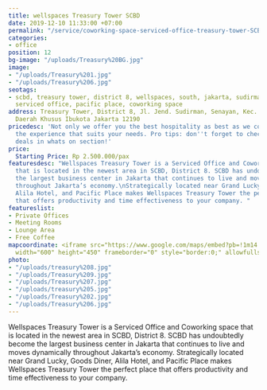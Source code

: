 ```yaml
---
title: wellspaces Treasury Tower SCBD
date: 2019-12-10 11:33:00 +07:00
permalink: "/service/coworking-space-serviced-office-treasury-tower-SCBD.html"
categories:
- office
position: 12
bg-image: "/uploads/Treasury%20BG.jpg"
image:
- "/uploads/Treasury%201.jpg"
- "/uploads/Treasury%206.jpg"
seotags:
- scbd, treasury tower, district 8, wellspaces, south, jakarta, sudirman, office space,
  serviced office, pacific place, coworking space
address: Treasury Tower, District 8, Jl. Jend. Sudirman, Senayan, Kec. Kby. Baru,
  Daerah Khusus Ibukota Jakarta 12190
pricedesc: 'Not only we offer you the best hospitality as best as we could, but also
  the experience that suits your needs. Pro tips: don''t forget to check out our special
  deals in whats on section!'
price:
  Starting Price: Rp 2.500.000/pax
featuresdesc: "Wellspaces Treasury Tower is a Serviced Office and Coworking space
  that is located in the newest area in SCBD, District 8. SCBD has undoubtedly become
  the largest business center in Jakarta that continues to live and moves dynamically
  throughout Jakarta’s economy.\nStrategically located near Grand Lucky, Goods Diner,
  Alila Hotel, and Pacific Place makes Wellspaces Treasury Tower the perfect place
  that offers productivity and time effectiveness to your company. "
featureslist:
- Private Offices
- Meeting Rooms
- Lounge Area
- Free Coffee
mapcoordinate: <iframe src="https://www.google.com/maps/embed?pb=!1m14!1m8!1m3!1d15865.092156644432!2d106.806193!3d-6.2276876!3m2!1i1024!2i768!4f13.1!3m3!1m2!1s0x0%3A0x1932ce0709d82af4!2sTreasury%20Office%20Tower!5e0!3m2!1sen!2sid!4v1575952691188!5m2!1sen!2sid"
  width="600" height="450" frameborder="0" style="border:0;" allowfullscreen=""></iframe>
photo:
- "/uploads/treasury%208.jpg"
- "/uploads/Treasury%209.jpg"
- "/uploads/Treasury%207.jpg"
- "/uploads/treasury%205.jpg"
- "/uploads/Treasury%202.jpg"
- "/uploads/Treasury%206.jpg"
---
```


Wellspaces Treasury Tower is a Serviced Office and Coworking space that is located in the newest area in SCBD, District 8. SCBD has undoubtedly become the largest business center in Jakarta that continues to live and moves dynamically throughout Jakarta’s economy.
Strategically located near Grand Lucky, Goods Diner, Alila Hotel, and Pacific Place makes Wellspaces Treasury Tower the perfect place that offers productivity and time effectiveness to your company. 
